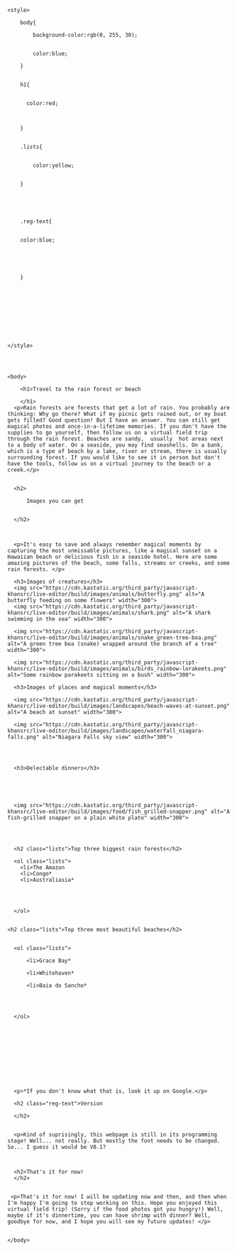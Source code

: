 <!DOCTYPE html>
<html>
    <head>
        <meta charset="utf-8">
        <title>Travel Guide to the Rain Forest or Beach</title>
    </head>
    
    <style>
        
        body{
            
            background-color:rgb(0, 255, 30);
            
            
            color:blue;
            
        }
        
        
        h1{
            
            
          color:red;  
            
            
            
        }
        
        
        .lists{
            
            
            color:yellow;
            
            
        }
        
        
        
        
        
        .reg-text{
        
        
        color:blue;
        
        
        
        
        
        }
        
        
        
        
        
        
        
        
        
        
    </style>
    
    
    
    
    <body>
    
        <h1>Travel to the rain forest or beach
        
        </h1>
      <p>Rain forests are forests that get a lot of rain. You probably are thinking: Why go there? What if my picnic gets rained out, or my boat gets filled? Good question! But I have an answer. You can still get magical photos and once-in-a-lifetime memories. If you don't have the supplies to go yourself, then follow us on a virtual field trip through the rain forest. Beaches are sandy,  usually  hot areas next to a body of water. On a seaside, you may find seashells. On a bank, which is a type of beach by a lake, river or stream, there is usually surrounding forest. If you would like to see it in person but don't have the tools, follow us on a virtual journey to the beach or a creek.</p> 
      
      
      <h2>
          
          Images you can get
          
          
      </h2>
      
      
      
      <p>It's easy to save and always remember magical moments by capturing the most unmissable pictures, like a magical sunset on a Hawaiian beach or delicious fish in a seaside hotel. Here are some amazing pictures of the beach, some falls, streams or creeks, and some rain forests. </p>
      
      <h3>Images of creatures</h3>
      <img src="https://cdn.kastatic.org/third_party/javascript-khansrc/live-editor/build/images/animals/butterfly.png" alt="A butterfly feeding on some flowers" width="300">
      <img src="https://cdn.kastatic.org/third_party/javascript-khansrc/live-editor/build/images/animals/shark.png" alt="A shark swimming in the sea" width="300">
      
      <img src="https://cdn.kastatic.org/third_party/javascript-khansrc/live-editor/build/images/animals/snake_green-tree-boa.png" alt="A green tree boa (snake) wrapped around the branch of a tree" width="300">
      
      <img src="https://cdn.kastatic.org/third_party/javascript-khansrc/live-editor/build/images/animals/birds_rainbow-lorakeets.png" alt="Some rainbow parakeets sitting on a bush" width="300">
      
      <h3>Images of places and magical moments</h3>
      
      <img src="https://cdn.kastatic.org/third_party/javascript-khansrc/live-editor/build/images/landscapes/beach-waves-at-sunset.png" alt="A beach at sunset" width="300">
      
      <img src="https://cdn.kastatic.org/third_party/javascript-khansrc/live-editor/build/images/landscapes/waterfall_niagara-falls.png" alt="Niagara Falls sky view" width="300">
      
      
      
      
      <h3>Delectable dinners</h3>
      
      
      
      
      
      <img src="https://cdn.kastatic.org/third_party/javascript-khansrc/live-editor/build/images/food/fish_grilled-snapper.png" alt="A fish-grilled snapper on a plain white plate" width="300">
      
      
      
      
      <h2 class="lists">Top three biggest rain forests</h2>
      
      <ol class="lists">
        <li>The Amazon
        <li>Congo*
        <li>Australiasia*
          
          
          
          
      </ol>
      
      
    <h2 class="lists">Top three most beautiful beaches</h2>  
      
      
      <ol class="lists">
          
          <li>Grace Bay*
         
          <li>Whitehaven*
         
          <li>Baia do Sancho*
          
          
          
          
      </ol>
      
      
      
      
      
      
      
      
      
      
      
      <p>*If you don't know what that is, look it up on Google.</p>
      
      <h2 class="reg-text">Version
         
      </h2>
      
      
      <p>Kind of suprisingly, this webpage is still in its programming stage! Well... not really. But mostly the font needs to be changed. So... I guess it would be V0.1?
      
      
      
      <h2>That's it for now!
      </h2>
      
      
     <p>That's it for now! I will be updating now and then, and then when I'm happy I'm going to stop working on this. Hope you enjoyed this virtual field trip! (Sorry if the food photos got you hungry!) Well, maybe if it's dinnertime, you can have shrimp with dinner? Well, goodbye for now, and I hope you will see my future updates! </p> 
      
      
    </body>
</html>
